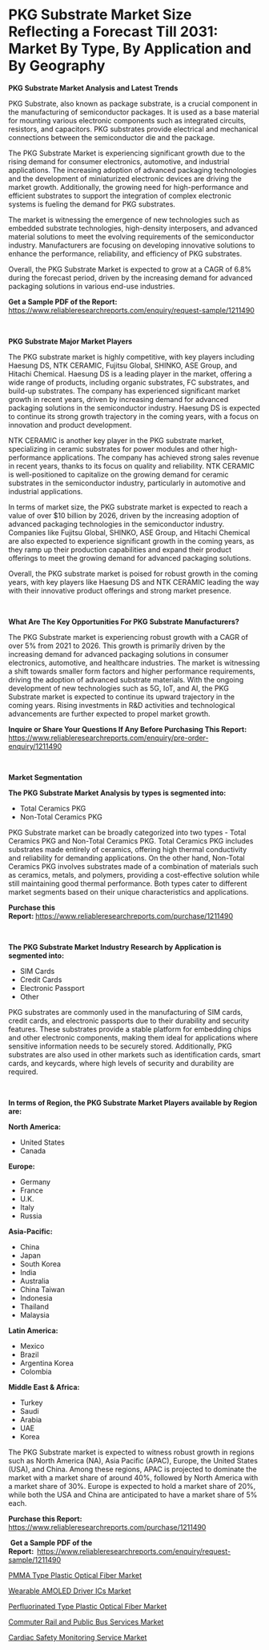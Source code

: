 <p><h1>PKG Substrate Market Size Reflecting a Forecast Till 2031: Market By Type, By Application and By Geography</h1></p><p><strong>PKG Substrate Market Analysis and Latest Trends</strong></p>
<p><p>PKG Substrate, also known as package substrate, is a crucial component in the manufacturing of semiconductor packages. It is used as a base material for mounting various electronic components such as integrated circuits, resistors, and capacitors. PKG substrates provide electrical and mechanical connections between the semiconductor die and the package.</p><p>The PKG Substrate Market is experiencing significant growth due to the rising demand for consumer electronics, automotive, and industrial applications. The increasing adoption of advanced packaging technologies and the development of miniaturized electronic devices are driving the market growth. Additionally, the growing need for high-performance and efficient substrates to support the integration of complex electronic systems is fueling the demand for PKG substrates.</p><p>The market is witnessing the emergence of new technologies such as embedded substrate technologies, high-density interposers, and advanced material solutions to meet the evolving requirements of the semiconductor industry. Manufacturers are focusing on developing innovative solutions to enhance the performance, reliability, and efficiency of PKG substrates.</p><p>Overall, the PKG Substrate Market is expected to grow at a CAGR of 6.8% during the forecast period, driven by the increasing demand for advanced packaging solutions in various end-use industries.</p></p>
<p><strong>Get a Sample PDF of the Report:&nbsp;</strong> <a href="https://www.reliableresearchreports.com/enquiry/request-sample/1211490">https://www.reliableresearchreports.com/enquiry/request-sample/1211490</a></p>
<p>&nbsp;</p>
<p><strong>PKG Substrate Major Market Players</strong></p>
<p><p>The PKG substrate market is highly competitive, with key players including Haesung DS, NTK CERAMIC, Fujitsu Global, SHINKO, ASE Group, and Hitachi Chemical. Haesung DS is a leading player in the market, offering a wide range of products, including organic substrates, FC substrates, and build-up substrates. The company has experienced significant market growth in recent years, driven by increasing demand for advanced packaging solutions in the semiconductor industry. Haesung DS is expected to continue its strong growth trajectory in the coming years, with a focus on innovation and product development.</p><p>NTK CERAMIC is another key player in the PKG substrate market, specializing in ceramic substrates for power modules and other high-performance applications. The company has achieved strong sales revenue in recent years, thanks to its focus on quality and reliability. NTK CERAMIC is well-positioned to capitalize on the growing demand for ceramic substrates in the semiconductor industry, particularly in automotive and industrial applications.</p><p>In terms of market size, the PKG substrate market is expected to reach a value of over $10 billion by 2026, driven by the increasing adoption of advanced packaging technologies in the semiconductor industry. Companies like Fujitsu Global, SHINKO, ASE Group, and Hitachi Chemical are also expected to experience significant growth in the coming years, as they ramp up their production capabilities and expand their product offerings to meet the growing demand for advanced packaging solutions.</p><p>Overall, the PKG substrate market is poised for robust growth in the coming years, with key players like Haesung DS and NTK CERAMIC leading the way with their innovative product offerings and strong market presence.</p></p>
<p>&nbsp;</p>
<p><strong>What Are The Key Opportunities For PKG Substrate Manufacturers?</strong></p>
<p><p>The PKG Substrate market is experiencing robust growth with a CAGR of over 5% from 2021 to 2026. This growth is primarily driven by the increasing demand for advanced packaging solutions in consumer electronics, automotive, and healthcare industries. The market is witnessing a shift towards smaller form factors and higher performance requirements, driving the adoption of advanced substrate materials. With the ongoing development of new technologies such as 5G, IoT, and AI, the PKG Substrate market is expected to continue its upward trajectory in the coming years. Rising investments in R&D activities and technological advancements are further expected to propel market growth.</p></p>
<p><strong>Inquire or Share Your Questions If Any Before Purchasing This Report:</strong> <a href="https://www.reliableresearchreports.com/enquiry/pre-order-enquiry/1211490">https://www.reliableresearchreports.com/enquiry/pre-order-enquiry/1211490</a></p>
<p>&nbsp;</p>
<p><strong>Market Segmentation</strong></p>
<p><strong>The PKG Substrate Market Analysis by types is segmented into:</strong></p>
<p><ul><li>Total Ceramics PKG</li><li>Non-Total Ceramics PKG</li></ul></p>
<p><p>PKG Substrate market can be broadly categorized into two types - Total Ceramics PKG and Non-Total Ceramics PKG. Total Ceramics PKG includes substrates made entirely of ceramics, offering high thermal conductivity and reliability for demanding applications. On the other hand, Non-Total Ceramics PKG involves substrates made of a combination of materials such as ceramics, metals, and polymers, providing a cost-effective solution while still maintaining good thermal performance. Both types cater to different market segments based on their unique characteristics and applications.</p></p>
<p><strong>Purchase this Report:&nbsp;</strong><a href="https://www.reliableresearchreports.com/purchase/1211490">https://www.reliableresearchreports.com/purchase/1211490</a></p>
<p>&nbsp;</p>
<p><strong>The PKG Substrate Market Industry Research by Application is segmented into:</strong></p>
<p><ul><li>SIM Cards</li><li>Credit Cards</li><li>Electronic Passport</li><li>Other</li></ul></p>
<p><p>PKG substrates are commonly used in the manufacturing of SIM cards, credit cards, and electronic passports due to their durability and security features. These substrates provide a stable platform for embedding chips and other electronic components, making them ideal for applications where sensitive information needs to be securely stored. Additionally, PKG substrates are also used in other markets such as identification cards, smart cards, and keycards, where high levels of security and durability are required.</p></p>
<p>&nbsp;</p>
<p><strong>In terms of Region, the PKG Substrate Market Players available by Region are:</strong></p>
<p>
    <p> <strong> North America: </strong>
        <ul>
            <li>United States</li>
            <li>Canada</li>
        </ul>
        </p> 
    <p> <strong> Europe: </strong>
        <ul>
            <li>Germany</li>
            <li>France</li>
            <li>U.K.</li>
            <li>Italy</li>
            <li>Russia</li>
        </ul>
        </p> 
    <p> <strong> Asia-Pacific: </strong>
        <ul>
            <li>China</li>
            <li>Japan</li>
            <li>South Korea</li>
            <li>India</li>
            <li>Australia</li>
            <li>China Taiwan</li>
            <li>Indonesia</li>
            <li>Thailand</li>
            <li>Malaysia</li>
        </ul>
        </p> 
    <p> <strong> Latin America: </strong>
        <ul>
            <li>Mexico</li>
            <li>Brazil</li>
            <li>Argentina Korea</li>
            <li>Colombia</li>
        </ul>
        </p> 
    <p> <strong> Middle East & Africa: </strong>
        <ul>
            <li>Turkey</li>
            <li>Saudi</li>
            <li>Arabia</li>
            <li>UAE</li>
            <li>Korea</li>
        </ul>
    </p>
    </p>
<p><p>The PKG Substrate market is expected to witness robust growth in regions such as North America (NA), Asia Pacific (APAC), Europe, the United States (USA), and China. Among these regions, APAC is projected to dominate the market with a market share of around 40%, followed by North America with a market share of 30%. Europe is expected to hold a market share of 20%, while both the USA and China are anticipated to have a market share of 5% each.</p></p>
<p><strong>Purchase this Report: </strong><a href="https://www.reliableresearchreports.com/purchase/1211490">https://www.reliableresearchreports.com/purchase/1211490</a></p>
<p>&nbsp;<strong>Get a Sample PDF of the Report:&nbsp;&nbsp;</strong><a href="https://www.reliableresearchreports.com/enquiry/request-sample/1211490">https://www.reliableresearchreports.com/enquiry/request-sample/1211490</a></p>
<p><strong></strong></p>
<p><p><a href="https://github.com/wwwkeltoum/Market-Research-Report-List-2/blob/main/pmma-type-plastic-optical-fiber-market.md">PMMA Type Plastic Optical Fiber Market</a></p><p><a href="https://issuu.com/reportprime-2/docs/wearable-amoled-driver-ics-market-size-2030.pptx">Wearable AMOLED Driver ICs Market</a></p><p><a href="https://github.com/joannesouthgate/Market-Research-Report-List-2/blob/main/perfluorinated-type-plastic-optical-fiber-market.md">Perfluorinated Type Plastic Optical Fiber Market</a></p><p><a href="https://medium.com/@lucyskiles/commuter-rail-and-public-bus-services-market-the-key-to-successful-business-strategy-forecast-till-eae3fe50b225">Commuter Rail and Public Bus Services Market</a></p><p><a href="https://issuu.com/reportprime-2/docs/cardiac-safety-monitoring-service-market-size-2030">Cardiac Safety Monitoring Service Market</a></p></p>